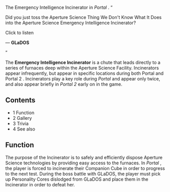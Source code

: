The Emergency Intelligence Incinerator in _Portal_ .  “

Did you just toss the Aperture Science Thing We Don't Know What It Does into
the Aperture Science Emergency Intelligence Incinerator?  

Click to listen

— **GLaDOS**

”  
  
The **Emergency Intelligence Incinerator** is a chute that leads directly to a
series of furnaces deep within the  Aperture Science  Facility. Incinerators
appear infrequently, but appear in specific locations during both  Portal  and
Portal 2  . Incinerators play a key role during _Portal_ and appear only
twice, and also appear briefly in _Portal 2_ early on in the game.

##  Contents

  * 1  Function 
  * 2  Gallery 
  * 3  Trivia 
  * 4  See also 

##  Function

The purpose of the Incinerator is to safely and efficiently dispose Aperture
Science technologies by providing easy access to the furnaces.  In _Portal_ ,
the player is forced to incinerate their  Companion Cube  in order to progress
to the next test. During the boss battle with GLaDOS, the player must pick up
Personality Cores  dislodged from GLaDOS and place them in the Incinerator in
order to defeat her.

